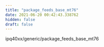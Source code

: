 ```yaml
---
title: "package_feeds_base_mt76"
date: 2021-06-20 00:42:43.338762
hidden: false
draft: false
---
```


ipq40xx/generic/package_feeds_base_mt76

